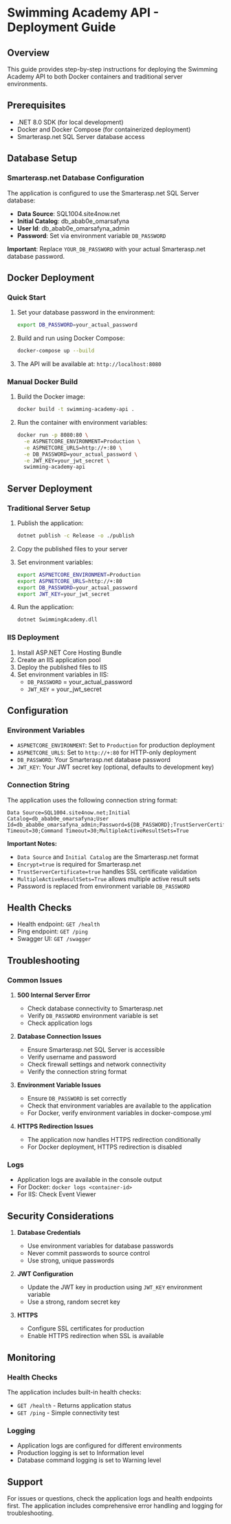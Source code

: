 # Swimming Academy API - Deployment Guide

## Overview
This guide provides step-by-step instructions for deploying the Swimming Academy API to both Docker containers and traditional server environments.

## Prerequisites
- .NET 8.0 SDK (for local development)
- Docker and Docker Compose (for containerized deployment)
- Smarterasp.net SQL Server database access

## Database Setup

### Smarterasp.net Database Configuration
The application is configured to use the Smarterasp.net SQL Server database:
- **Data Source**: SQL1004.site4now.net
- **Initial Catalog**: db_abab0e_omarsafyna
- **User Id**: db_abab0e_omarsafyna_admin
- **Password**: Set via environment variable `DB_PASSWORD`

**Important**: Replace `YOUR_DB_PASSWORD` with your actual Smarterasp.net database password.

## Docker Deployment

### Quick Start
1. Set your database password in the environment:
   ```bash
   export DB_PASSWORD=your_actual_password
   ```

2. Build and run using Docker Compose:
   ```bash
   docker-compose up --build
   ```

3. The API will be available at: `http://localhost:8080`

### Manual Docker Build
1. Build the Docker image:
   ```bash
   docker build -t swimming-academy-api .
   ```

2. Run the container with environment variables:
   ```bash
   docker run -p 8080:80 \
     -e ASPNETCORE_ENVIRONMENT=Production \
     -e ASPNETCORE_URLS=http://+:80 \
     -e DB_PASSWORD=your_actual_password \
     -e JWT_KEY=your_jwt_secret \
     swimming-academy-api
   ```

## Server Deployment

### Traditional Server Setup
1. Publish the application:
   ```bash
   dotnet publish -c Release -o ./publish
   ```

2. Copy the published files to your server

3. Set environment variables:
   ```bash
   export ASPNETCORE_ENVIRONMENT=Production
   export ASPNETCORE_URLS=http://+:80
   export DB_PASSWORD=your_actual_password
   export JWT_KEY=your_jwt_secret
   ```

4. Run the application:
   ```bash
   dotnet SwimmingAcademy.dll
   ```

### IIS Deployment
1. Install ASP.NET Core Hosting Bundle
2. Create an IIS application pool
3. Deploy the published files to IIS
4. Set environment variables in IIS:
   - `DB_PASSWORD` = your_actual_password
   - `JWT_KEY` = your_jwt_secret

## Configuration

### Environment Variables
- `ASPNETCORE_ENVIRONMENT`: Set to `Production` for production deployment
- `ASPNETCORE_URLS`: Set to `http://+:80` for HTTP-only deployment
- `DB_PASSWORD`: Your Smarterasp.net database password
- `JWT_KEY`: Your JWT secret key (optional, defaults to development key)

### Connection String
The application uses the following connection string format:
```
Data Source=SQL1004.site4now.net;Initial Catalog=db_abab0e_omarsafyna;User Id=db_abab0e_omarsafyna_admin;Password=${DB_PASSWORD};TrustServerCertificate=true;Encrypt=true;Connection Timeout=30;Command Timeout=30;MultipleActiveResultSets=True
```

**Important Notes:**
- `Data Source` and `Initial Catalog` are the Smarterasp.net format
- `Encrypt=true` is required for Smarterasp.net
- `TrustServerCertificate=true` handles SSL certificate validation
- `MultipleActiveResultSets=True` allows multiple active result sets
- Password is replaced from environment variable `DB_PASSWORD`

## Health Checks
- Health endpoint: `GET /health`
- Ping endpoint: `GET /ping`
- Swagger UI: `GET /swagger`

## Troubleshooting

### Common Issues

1. **500 Internal Server Error**
   - Check database connectivity to Smarterasp.net
   - Verify `DB_PASSWORD` environment variable is set
   - Check application logs

2. **Database Connection Issues**
   - Ensure Smarterasp.net SQL Server is accessible
   - Verify username and password
   - Check firewall settings and network connectivity
   - Verify the connection string format

3. **Environment Variable Issues**
   - Ensure `DB_PASSWORD` is set correctly
   - Check that environment variables are available to the application
   - For Docker, verify environment variables in docker-compose.yml

4. **HTTPS Redirection Issues**
   - The application now handles HTTPS redirection conditionally
   - For Docker deployment, HTTPS redirection is disabled

### Logs
- Application logs are available in the console output
- For Docker: `docker logs <container-id>`
- For IIS: Check Event Viewer

## Security Considerations

1. **Database Credentials**
   - Use environment variables for database passwords
   - Never commit passwords to source control
   - Use strong, unique passwords

2. **JWT Configuration**
   - Update the JWT key in production using `JWT_KEY` environment variable
   - Use a strong, random secret key

3. **HTTPS**
   - Configure SSL certificates for production
   - Enable HTTPS redirection when SSL is available

## Monitoring

### Health Checks
The application includes built-in health checks:
- `GET /health` - Returns application status
- `GET /ping` - Simple connectivity test

### Logging
- Application logs are configured for different environments
- Production logging is set to Information level
- Database command logging is set to Warning level

## Support
For issues or questions, check the application logs and health endpoints first. The application includes comprehensive error handling and logging for troubleshooting. 